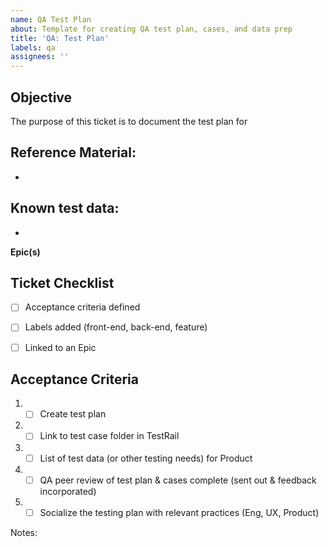 ```yaml
---
name: QA Test Plan
about: Template for creating QA test plan, cases, and data prep
title: 'QA: Test Plan'
labels: qa
assignees: ''
---
```


<!-- Ticket creator to fill out: -->  
## Objective 

The purpose of this ticket is to document the test plan for <!-- List the desired outcome(s) for this ticket -->  


## Reference Material:
<!-- Add any reference materials supporting the Epic (i.e. product canvas, product brief, link to figma wireframes, etc) -->  

- 

## Known test data:
<!-- Include information about known test data for QA to use, including staging test users, known variances that will be important to cover, etc) -->  

- 

**Epic(s)**
<!-- Add link to the feature Epic -->  

## Ticket Checklist

- [ ] Acceptance criteria defined
- [ ] Labels added (front-end, back-end, feature)
- [ ] Linked to an Epic


<!-- QA to fill out: -->  

## Acceptance Criteria
<!-- Add a checkbox for each item required to fulfill the user story/issue. -->  

1. - [ ]  Create test plan
2. - [ ] Link to test case folder in TestRail
3. - [ ] List of test data (or other testing needs) for Product
4. - [ ] QA peer review of test plan & cases complete (sent out & feedback incorporated)
5. - [ ] Socialize the testing plan with relevant practices (Eng, UX, Product)
    
Notes: 




